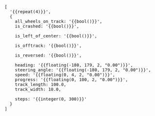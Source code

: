 <pre>
[
  '{{repeat(4)}}',
  {
    all_wheels_on_track: '{{bool()}}',
    is_crashed: '{{bool()}}',

    is_left_of_center: '{{bool()}}',

    is_offtrack: '{{bool()}}',

    is_reversed: '{{bool()}}',

    heading: '{{floating(-180, 179, 2, "0.00")}}',
    steering_angle: '{{floating(-180, 179, 2, "0.00")}}',
    speed: '{{floating(0, 4, 2, "0.00")}}',
    progress: '{{floating(0, 100, 2, "0.00")}}',
    track_length: 100.0,
    track_width: 10.0,

    steps: '{{integer(0, 300)}}'
  }
]
</pre>
